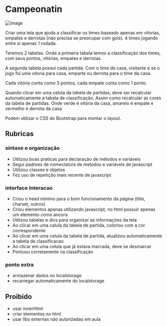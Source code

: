 # Campeonatin

![image](https://user-images.githubusercontent.com/140394/121614835-f8223180-ca35-11eb-92d3-799ea0f17fb0.png)

Criar uma tela que ajuda a classificar os times baseado apenas em vitorias, empates e derrotas (não precisa se
preocupar com gols). 4 times jogando entre si apenas 1 rodada.

Teremos 2 tabelas. Onde a primeira tabela temos a classificação dos times, com seus pontos, vitórias, empates e derrotas.

A segunda tabela possui cada partida. Com o time de casa, visitante e se o jogo foi uma vitoria para casa, emparte ou 
derrota para o time da casa.

Cada vitória conta como 3 pontos, cada empate conta como 1 ponto.

Quando clicar em uma celula da tabela de partidas, deve ser recalcular automaticamente a tabela de classificação. 
Assim como recalcular as cores da tabela de partidas. Onde verde é vitória da casa, amarelo é empate e vermelho é
derrota da casa

Podem utilizar o CSS do Bootstrap para montar o layout.

## Rubricas

### sintaxe e organização
* Utilizou boas praticas para declaração de métodos e variáveis
* Segui padroes de nomeclatura de metodos e variáveis de javascript
* Utilizou classes e objetos
* Fez uso de repetição mais recente de javascript

### interface Interacao
* Criou o head minimo para o bom funcionamento da página (title, charset, outros)
* Criou elementos apenas utilizando javascript, no html possuir apenas um elemento como ancora
* Utilizou tabelas e divs para organizar as informações da tela
* Ao clicar em uma calula da tabela de partida, coloriou com a cor correspondente
* Ao clicar em uma celula da tabela de partida, atualizou automaticamente a tabela de classificacao
* Ao clicar em uma celula que jã estava marcada, deve se desmarcar
* Pontuou corretamente na classificação

### ponto extra
* armazenar dados no localstorage
* recarregar automaticamente do localstorage

## Proibido
* usar innerHtml
* criar elementos no html
* usar libs externas não autorizadas em aula
